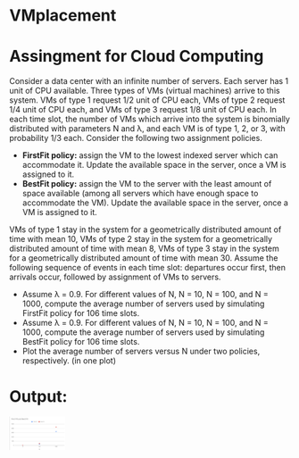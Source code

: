 # VMplacement
# Assingment for Cloud Computing
<p>Consider a data center with an infinite number of servers. Each server has 1 unit of CPU
available. Three types of VMs (virtual machines) arrive to this system. VMs of type 1 request
1/2 unit of CPU each, VMs of type 2 request 1/4 unit of CPU each, and VMs of type 3 request
1/8 unit of CPU each. In each time slot, the number of VMs which arrive into the system
is binomially distributed with parameters N and λ, and each VM is of type 1, 2, or 3, with
probability 1/3 each. Consider the following two assignment policies.
  <ul>
    <li><strong>FirstFit policy:</strong> assign the VM to the lowest indexed server which can accommodate it.
  Update the available space in the server, once a VM is assigned to it.</li>
<li><strong> BestFit policy:</strong> assign the VM to the server with the least amount of space available
(among all servers which have enough space to accommodate the VM). Update the
  available space in the server, once a VM is assigned to it.</li>
</ul>    
VMs of type 1 stay in the system for a geometrically distributed amount of time with mean
10, VMs of type 2 stay in the system for a geometrically distributed amount of time with
mean 8, VMs of type 3 stay in the system for a geometrically distributed amount of time
with mean 30. Assume the following sequence of events in each time slot: departures occur
first, then arrivals occur, followed by assignment of VMs to servers.
<ul>
<li>Assume λ = 0.9. For different values of N, N = 10, N = 100, and N = 1000, compute
the average number of servers used by simulating FirstFit policy for 106
time slots.
<li>Assume λ = 0.9. For different values of N, N = 10, N = 100, and N = 1000, compute
the average number of servers used by simulating BestFit policy for 106
time slots.
<li>Plot the average number of servers versus N under two policies, respectively. (in one
plot)
</ul>
</p>

# Output:
<img src="cc1.PNG" style="width: 100px !important; height: auto;">
